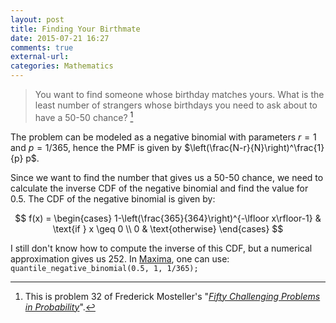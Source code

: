 ```yaml
---
layout: post
title: Finding Your Birthmate
date: 2015-07-21 16:27
comments: true
external-url:
categories: Mathematics
---
```


> You want to find someone whose birthday matches yours. What is the least number of strangers whose birthdays you need to ask about to have a 50-50 chance? [^a]

  [^a]: This is problem 32 of Frederick Mosteller's "*[Fifty Challenging Problems in Probability](http://www.amazon.com/Challenging-Problems-Probability-Solutions-Mathematics/dp/0486653552)*".

The problem can be modeled as a negative binomial with parameters $r = 1$ and $p = 1/365$, hence the PMF is given by $\left(\frac{N-r}{N}\right)^\frac{1}{p} p$.

Since we want to find the number that gives us a 50-50 chance, we need to calculate the inverse CDF of the negative binomial and find the value for $0.5$. The CDF of the negative binomial is given by:

$$
 f(x) =
  \begin{cases}
   1-\left(\frac{365}{364}\right)^{-\lfloor x\rfloor-1} & \text{if } x \geq 0 \\
   0       & \text{otherwise}
  \end{cases}
$$

I still don't know how to compute the inverse of this CDF, but a numerical approximation gives us 252. In [Maxima](http://maxima.sourceforge.net/), one can use: `quantile_negative_binomial(0.5, 1, 1/365);`
